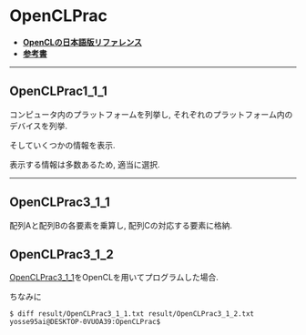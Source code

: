 # OpenCLPrac

- [__OpenCLの日本語版リファレンス__](http://neareal.net/index.php?Programming%2FOpenCL%2FJpnReference)
- [__参考書__](https://www.amazon.co.jp/C-%E3%81%AB%E3%82%88%E3%82%8BOpenCL%E4%B8%A6%E5%88%97%E3%83%97%E3%83%AD%E3%82%B0%E3%83%A9%E3%83%9F%E3%83%B3%E3%82%B0-%E5%8C%97%E5%B1%B1-%E6%B4%8B%E5%B9%B8/dp/4877832971)

---

## OpenCLPrac1_1_1

コンピュータ内のプラットフォームを列挙し, それぞれのプラットフォーム内のデバイスを列挙.

そしていくつかの情報を表示.

表示する情報は多数あるため, 適当に選択.

---

## OpenCLPrac3_1_1

配列Aと配列Bの各要素を乗算し, 配列Cの対応する要素に格納.

## OpenCLPrac3_1_2

[OpenCLPrac3_1_1](#openclprac3_1_1)をOpenCLを用いてプログラムした場合.

ちなみに

```(console)
$ diff result/OpenCLPrac3_1_1.txt result/OpenCLPrac3_1_2.txt 
yosse95ai@DESKTOP-0VUOA39:OpenCLPrac$ 
```